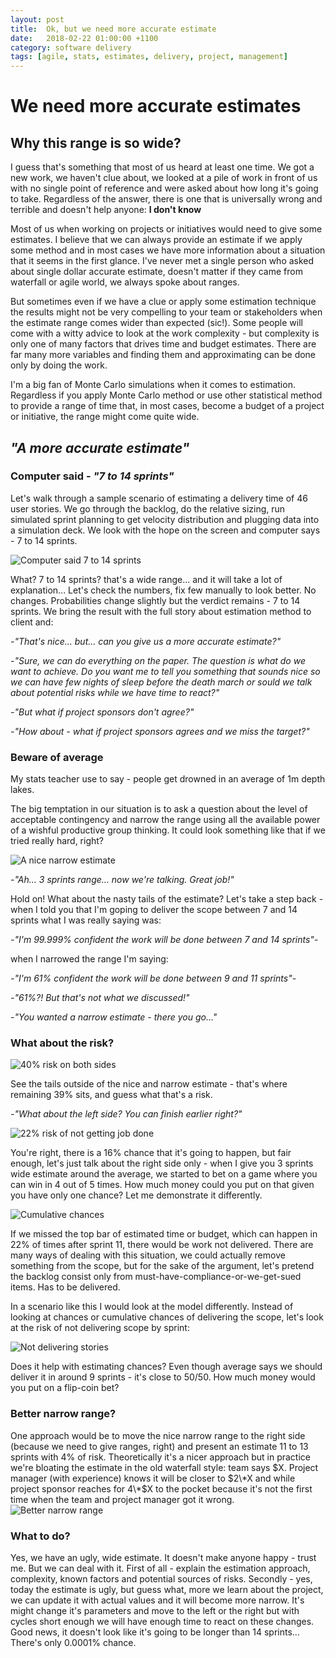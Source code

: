 ```yaml
---
layout: post
title:  Ok, but we need more accurate estimate
date:   2018-02-22 01:00:00 +1100
category: software delivery
tags: [agile, stats, estimates, delivery, project, management]
---
```


# We need more accurate estimates

## Why this range is so wide?

I guess that's something that most of us heard at least one time. We got a new work, we haven't clue about, we looked at a pile of work in front of us with no single point of reference and were asked about how long it's going to take. Regardless of the answer, there is one that is universally wrong and terrible and doesn't help anyone: **I don't know**

Most of us when working on projects or initiatives would need to give some estimates. I believe that we can always provide an estimate if we apply some method and in most cases we have more information about a situation that it seems in the first glance. I've never met a single person who asked about single dollar accurate estimate, doesn't matter if they came from waterfall or agile world, we always spoke about ranges.

But sometimes even if we have a clue or apply some estimation technique the results might not be very compelling to your team or stakeholders when the estimate range comes wider than expected (sic!). Some people will come with a witty advice to look at the work complexity - but complexity is only one of many factors that drives time and budget estimates. There are far many more variables and finding them and approximating can be done only by doing the work.

I'm a big fan of Monte Carlo simulations when it comes to estimation. Regardless if you apply Monte Carlo method or use other statistical method to provide a range of time that, in most cases, become a budget of a project or initiative, the range might come quite wide.

## _"A more accurate estimate"_

### Computer said - _"7 to 14 sprints"_

Let's walk through a sample scenario of estimating a delivery time of 46 user stories. We go through the backlog, do the relative sizing, run simulated sprint planning to get velocity distribution and plugging data into a simulation deck. We look with the hope on the screen and computer says - 7 to 14 sprints.

![Computer said 7 to 14 sprints](../img/2018-02-22-estimates/chance-deliver-stories.PNG)

What? 7 to 14 sprints? that's a wide range... and it will take a lot of explanation... Let's check the numbers, fix few manually to look better. No changes. Probabilities change slightly but the verdict remains - 7 to 14 sprints. We bring the result with the full story about estimation method to client and:

_-"That's nice... but... can you give us a more accurate estimate?"_

_-"Sure, we can do everything on the paper. The question is what do we want to achieve. Do you want me to tell you something that sounds nice so we can have few nights of sleep before the death march or sould we talk about potential risks while we have time to react?"_

_-"But what if project sponsors don't agree?"_

_-"How about - what if project sponsors agrees and we miss the target?"_

### Beware of average

My stats teacher use to say - people get drowned in an average of 1m depth lakes.

The big temptation in our situation is to ask a question about the level of acceptable contingency and narrow the range using all the available power of a wishful productive group thinking. It could look something like that if we tried really hard, right?

![A nice narrow estimate](../img/2018-02-22-estimates/chance-deliver-stories-smaller-range.png)

_-"Ah... 3 sprints range... now we're talking. Great job!"_

Hold on! What about the nasty tails of the estimate? Let's take a step back - when I told you that I'm goping to deliver the scope between 7 and 14 sprints what I was really saying was:

_-"I'm 99.999% confident the work will be done between 7 and 14 sprints"-_

when I narrowed the range I'm saying:

_-"I'm 61% confident the work will be done between 9 and 11 sprints"-_

_-"61%?! But that's not what we discussed!"_

_-"You wanted a narrow estimate - there you go..."_

### What about the risk?

![40% risk on both sides](../img/2018-02-22-estimates/chance-deliver-stories-risk.png)

See the tails outside of the nice and narrow estimate - that's where remaining 39% sits, and guess what that's a risk.

_-"What about the left side? You can finish earlier right?"_

![22% risk of not getting job done](../img/2018-02-22-estimates/chance-deliver-stories-risk2.png)

You're right, there is a 16% chance that it's going to happen, but fair enough, let's just talk about the right side only - when I give you 3 sprints wide estimate around the average, we started to bet on a game where you can win in 4 out of 5 times. How much money could you put on that given you have only one chance? Let me demonstrate it differently.

![Cumulative chances](../img/2018-02-22-estimates/chance-deliver-stories-cummulative-risk.png)

If we missed the top bar of estimated time or budget, which can happen in 22% of times after sprint 11, there would be work not delivered. There are many ways of dealing with this situation, we could actually remove something from the scope, but for the sake of the argument, let's pretend the backlog consist only from must-have-compliance-or-we-get-sued items. Has to be delivered.

In a scenario like this I would look at the model differently. Instead of looking at chances or cumulative chances of delivering the scope, let's look at the risk of not delivering scope by sprint:

![Not delivering stories](../img/2018-02-22-estimates/chance-not-deliver-stories-cummulative.PNG)

Does it help with estimating chances? Even though average says we should deliver it in around 9 sprints - it's close to 50/50. How much money would you put on a flip-coin bet?

### Better narrow range?

One approach would be to move the nice narrow range to the right side (because we need to give ranges, right) and present an estimate 11 to 13 sprints with 4% of risk. Theoretically it's a nicer approach but in practice we're bloating the estimate in the old waterfall style: team says $X. Project manager (with experience) knows it will be closer to $2\*X and while project sponsor reaches for 4\*$X to the pocket because it's not the first time when the team and project manager got it wrong.
![Better narrow range](../img/2018-02-22-estimates/chance-deliver-stories-range-better.png)

### What to do?

Yes, we have an ugly, wide estimate. It doesn't make anyone happy - trust me. But we can deal with it. First of all - explain the estimation approach, complexity, known factors and potential sources of risks. Secondly - yes, today the estimate is ugly, but guess what, more we learn about the project, we can update it with actual values and it will become more narrow. It's might change it's parameters and move to the left or the right but with cycles short enough we will have enough time to react on these changes. Good news, it doesn't look like it's going to be longer than 14 sprints... There's only 0.0001% chance.